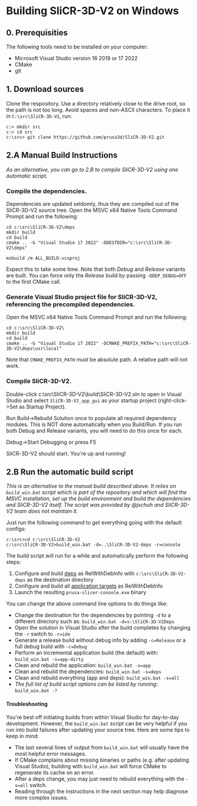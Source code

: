 # Building SliCR-3D-V2 on Windows


## 0. Prerequisities

The following tools need to be installed on your computer:
- Microsoft Visual Studio version 16 2019 or 17 2022
- CMake
- git




## 1. Download sources

Clone the respository. Use a directory relatively close to the drive root, so the path is not too long. Avoid spaces and non-ASCII characters. To place it in `C:\src\SliCR-3D-V2`, run:
```
c:> mkdir src
c:> cd src
c:\src> git clone https://github.com/prusa3d/SliCR-3D-V2.git
```


## 2.A Manual Build Instructions

_As an alternative, you can go to 2.B to compile SliCR-3D-V2 using one automatic script._

### Compile the dependencies.
Dependencies are updated seldomly, thus they are compiled out of the SliCR-3D-V2 source tree.
Open the MSVC x64 Native Tools Command Prompt and run the following:
```
cd c:\src\SliCR-3D-V2\deps
mkdir build
cd build
cmake .. -G "Visual Studio 17 2022" -DDESTDIR="c:\src\SliCR-3D-V2\deps"

msbuild /m ALL_BUILD.vcxproj
```
Expect this to take some time. Note that both _Debug_ and _Release_ variants are built. You can force only the _Release_ build by passing `-DDEP_DEBUG=OFF` to the first CMake call.

### Generate Visual Studio project file for SliCR-3D-V2, referencing the precompiled dependencies.
Open the MSVC x64 Native Tools Command Prompt and run the following:
```
cd c:\src\SliCR-3D-V2\
mkdir build
cd build
cmake .. -G "Visual Studio 17 2022" -DCMAKE_PREFIX_PATH="c:\src\SliCR-3D-V2\deps\usr\local"

```

Note that `CMAKE_PREFIX_PATH` must be absolute path. A relative path will not work.

### Compile SliCR-3D-V2. 

Double-click c:\src\SliCR-3D-V2\build\SliCR-3D-V2.sln to open in Visual Studio and select `SliCR-3D-V2_app_gui` as your startup project (right-click->Set as Startup Project).

Run Build->Rebuild Solution once to populate all required dependency modules. This is NOT done automatically when you Build/Run. If you run both Debug and Release variants, you will need to do this once for each.

Debug->Start Debugging or press F5

SliCR-3D-V2 should start. You're up and running!




## 2.B Run the automatic build script

_This is an alternative to the manual build described above. It relies on `build_win.bat` script which is part of the repository and which will find the MSVC installation, set up the build environment and build the dependencies and SliCR-3D-V2 itself. The script was provided by @jschuh and SliCR-3D-V2 team does not maintain it._

Just run the following command to get everything going with the default configs:

```
c:\src>cd c:\src\SliCR-3D-V2
c:\src\SliCR-3D-V2>build_win.bat -d=..\SliCR-3D-V2-deps -r=console
```

The build script will run for a while and automatically perform the following steps:
1. Configure and build [deps](#compile-the-dependencies) as RelWithDebInfo with `c:\src\SliCR-3D-V2-deps` as the destination directory
2. Configure and build all [application targets](#compile-SliCR-3D-V2) as RelWithDebInfo
3. Launch the resulting `prusa-slicer-console.exe` binary

You can change the above command line options to do things like:
* Change the destination for the dependencies by pointing `-d` to a different directory such as: `build_win.bat -d=s:\SliCR-3D-V2Deps`
* Open the solution in Visual Studio after the build completes by changing the `-r` switch to `-r=ide`
* Generate a release build without debug info by adding `-c=Release` or a full debug build with `-c=Debug`
* Perform an incremental application build (the default) with: `build_win.bat -s=app-dirty`
* Clean and rebuild the application: `build_win.bat -s=app`
* Clean and rebuild the dependencies: `build_win.bat -s=deps`
* Clean and rebuild everything (app and deps): `build_win.bat -s=all`
* _The full list of build script options can be listed by running:_ `build_win.bat -?`

#### Troubleshooting

You're best off initiating builds from within Visual Studio for day-to-day development. However, the `build_win.bat` script can be very helpful if you run into build failures after updating your source tree. Here are some tips to keep in mind:
* The last several lines of output from `build_win.bat` will usually have the most helpful error messages.
* If CMake complains about missing binaries or paths (e.g. after updating Visual Studio), building with `build_win.bat` will force CMake to regenerate its cache on an error.
* After a deps change, you may just need to rebuild everything with the `-s=all` switch.
* Reading through the instructions in the next section may help diagnose more complex issues.

